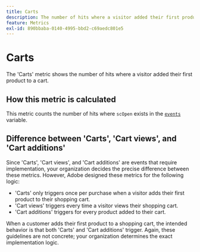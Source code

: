 ```yaml
---
title: Carts
description: The number of hits where a visitor added their first product to a cart.
feature: Metrics
exl-id: 890bbaba-0140-4995-bbd2-c69aedc801e5
---
```

# Carts

The 'Carts' metric shows the number of hits where a visitor added their first product to a cart.

## How this metric is calculated

This metric counts the number of hits where `scOpen` exists in the [`events`](/help/implement/vars/page-vars/events/events-overview.md) variable.

## Difference between 'Carts', 'Cart views', and 'Cart additions'

Since 'Carts', 'Cart views', and 'Cart additions' are events that require implementation, your organization decides the precise difference between these metrics. However, Adobe designed these metrics for the following logic:

* 'Carts' only triggers once per purchase when a visitor adds their first product to their shopping cart.
* 'Cart views' triggers every time a visitor views their shopping cart.
* 'Cart additions' triggers for every product added to their cart.

When a customer adds their first product to a shopping cart, the intended behavior is that both 'Carts' and 'Cart additions' trigger. Again, these guidelines are not concrete; your organization determines the exact implementation logic.
